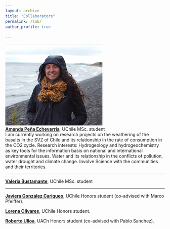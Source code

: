 ```yaml
---
layout: archive
title: "Collaborators"
permalink: /lab/
author_profile: true

---
```


<img style="float: center;" src="/images/apena_web.png">
<br><b><a href="amanda.pena@ug.uchile.cl">Amanda Peña Echeverria</a></b>, UChile MSc. student</br>
I am currently working on research projects on the weathering of the basalts in the SVZ of Chile and its relationship in the rate of consumption in the CO2 cycle.
Research interests: Hydrogeology and hydrogeochemistry as key tools for the information basis on national and international environmental issues. Water and its relationship in the conflicts of pollution, water drought and climate change. Involve Science with the communities and their territories. 

---

<b><a href="valeria.bustamante@ug.uchile.cl">Valeria Bustamante</a></b>, UChile MSc. student

---
<b><a href="javgonzc@gmail.com">Javiera Gonzalez Cariqueo</a></b>, UChile Honors student (co-advised with Marco Pfeiffer).

<b><a href="lore.olivares24@gmail.com">Lorena Olivares</a></b>, UChile Honors student.

<b><a href="roberto.ulloa01@alumnos.uach.cl ">Roberto Ulloa</a></b>, UACh Honors student (co-advised with Pablo Sanchez).
